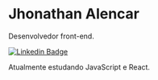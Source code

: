 # Jhonathan Alencar

Desenvolvedor front-end.

[![Linkedin Badge](https://img.shields.io/badge/-Jhonathan%20Alencar-6633cc?style=flat-square&logo=Linkedin&logoColor=white&link=https://www.linkedin.com/in/jhonathan-alencar-a103211ba/)](https://www.linkedin.com/in/jhonathan-alencar-a103211ba/) 

Atualmente estudando JavaScript e React.

